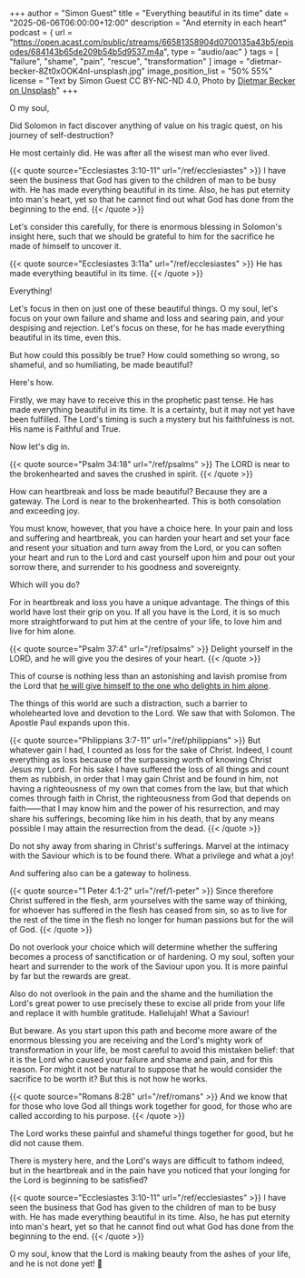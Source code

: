 +++
author = "Simon Guest"
title = "Everything beautiful in its time"
date = "2025-06-06T06:00:00+12:00"
description = "And eternity in each heart"
podcast = { url = "https://open.acast.com/public/streams/66581358904d0700135a43b5/episodes/684143b65de209b54b5d9537.m4a", type = "audio/aac" }
tags = [ "failure", "shame", "pain", "rescue", "transformation" ]
image = "dietmar-becker-8Zt0xOOK4nI-unsplash.jpg"
image_position_list = "50% 55%"
license = "Text by Simon Guest CC BY-NC-ND 4.0, Photo by [Dietmar Becker on Unsplash](https://unsplash.com/photos/two-cars-in-front-of-shutter-doors-8Zt0xOOK4nI)"
+++

O my soul,

Did Solomon in fact discover anything of value on his tragic quest, on his journey of self-destruction?

He most certainly did. He was after all the wisest man who ever lived.

{{< quote source="Ecclesiastes 3:10-11" url="/ref/ecclesiastes" >}}
I have seen the business that God has given to the children of man to be busy with. He has made everything beautiful in its time. Also, he has put eternity into man's heart, yet so that he cannot find out what God has done from the beginning to the end.
{{< /quote >}}

Let's consider this carefully, for there is enormous blessing in Solomon's insight here, such that we should be grateful to him for the sacrifice he made of himself to uncover it.

{{< quote source="Ecclesiastes 3:11a" url="/ref/ecclesiastes" >}}
He has made everything beautiful in its time.
{{< /quote >}}

Everything!

Let's focus in then on just one of these beautiful things. O my soul, let's focus on your own failure and shame and loss and searing pain, and your despising and rejection. Let's focus on these, for he has made everything beautiful in its time, even this.

But how could this possibly be true? How could something so wrong, so shameful, and so humiliating, be made beautiful?

Here's how.

Firstly, we may have to receive this in the prophetic past tense. He has made everything beautiful in its time. It is a certainty, but it may not yet have been fulfilled. The Lord's timing is such a mystery but his faithfulness is not. His name is Faithful and True.

Now let's dig in.

{{< quote source="Psalm 34:18" url="/ref/psalms" >}}
The LORD is near to the brokenhearted and saves the crushed in spirit.
{{< /quote >}}

How can heartbreak and loss be made beautiful? Because they are a gateway. The Lord is near to the brokenhearted.  This is both consolation and exceeding joy.

You must know, however, that you have a choice here. In your pain and loss and suffering and heartbreak, you can harden your heart and set your face and resent your situation and turn away from the Lord, or you can soften your heart and run to the Lord and cast yourself upon him and pour out your sorrow there, and surrender to his goodness and sovereignty.

Which will you do?

For in heartbreak and loss you have a unique advantage. The things of this world have lost their grip on you. If all you have is the Lord, it is so much more straightforward to put him at the centre of your life, to love him and live for him alone.

{{< quote source="Psalm 37:4" url="/ref/psalms" >}}
Delight yourself in the LORD, and he will give you the desires of your heart.
{{< /quote >}}

This of course is nothing less than an astonishing and lavish promise from the Lord that [he will give himself to the one who delights in him alone](https://letterstoamy.org/how-to-get-what-you-want/).

The things of this world are such a distraction, such a barrier to wholehearted love and devotion to the Lord. We saw that with Solomon. The Apostle Paul expands upon this.

{{< quote source="Philippians 3:7-11" url="/ref/philippians" >}}
But whatever gain I had, I counted as loss for the sake of Christ. Indeed, I count everything as loss because of the surpassing worth of knowing Christ Jesus my Lord. For his sake I have suffered the loss of all things and count them as rubbish, in order that I may gain Christ and be found in him, not having a righteousness of my own that comes from the law, but that which comes through faith in Christ, the righteousness from God that depends on faith⸺that I may know him and the power of his resurrection, and may share his sufferings, becoming like him in his death, that by any means possible I may attain the resurrection from the dead.
{{< /quote >}}

Do not shy away from sharing in Christ's sufferings. Marvel at the intimacy with the Saviour which is to be found there. What a privilege and what a joy!

And suffering also can be a gateway to holiness.

{{< quote source="1 Peter 4:1-2" url="/ref/1-peter" >}}
Since therefore Christ suffered in the flesh, arm yourselves with the same way of thinking, for whoever has suffered in the flesh has ceased from sin, so as to live for the rest of the time in the flesh no longer for human passions but for the will of God.
{{< /quote >}}

Do not overlook your choice which will determine whether the suffering becomes a process of sanctification or of hardening. O my soul, soften your heart and surrender to the work of the Saviour upon you. It is more painful by far but the rewards are great.

Also do not overlook in the pain and the shame and the humiliation the Lord's great power to use precisely these to excise all pride from your life and replace it with humble gratitude. Hallelujah! What a Saviour!

But beware. As you start upon this path and become more aware of the enormous blessing you are receiving and the Lord's mighty work of transformation in your life, be most careful to avoid this mistaken belief: that it is the Lord who caused your failure and shame and pain, and for this reason. For might it not be natural to suppose that he would consider the sacrifice to be worth it? But this is not how he works.

{{< quote source="Romans 8:28" url="/ref/romans" >}}
And we know that for those who love God all things work together for good, for those who are called according to his purpose.
{{< /quote >}}

The Lord works these painful and shameful things together for good, but he did not cause them.

There is mystery here, and the Lord's ways are difficult to fathom indeed, but in the heartbreak and in the pain have you noticed that your longing for the Lord is beginning to be satisfied?

{{< quote source="Ecclesiastes 3:10-11" url="/ref/ecclesiastes" >}}
I have seen the business that God has given to the children of man to be busy with. He has made everything beautiful in its time. Also, he has put eternity into man's heart, yet so that he cannot find out what God has done from the beginning to the end.
{{< /quote >}}

O my soul, know that the Lord is making beauty from the ashes of your life, and he is not done yet! 🙏
